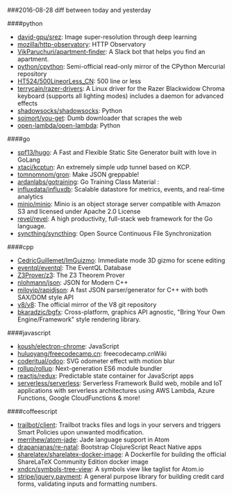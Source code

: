 ###2016-08-28
diff between today and yesterday

####python
* [david-gpu/srez](https://github.com/david-gpu/srez): Image super-resolution through deep learning
* [mozilla/http-observatory](https://github.com/mozilla/http-observatory): HTTP Observatory
* [VikParuchuri/apartment-finder](https://github.com/VikParuchuri/apartment-finder): A Slack bot that helps you find an apartment.
* [python/cpython](https://github.com/python/cpython): Semi-official read-only mirror of the CPython Mercurial repository
* [HT524/500LineorLess_CN](https://github.com/HT524/500LineorLess_CN): 500 line or less 
* [terrycain/razer-drivers](https://github.com/terrycain/razer-drivers): A Linux driver for the Razer Blackwidow Chroma keyboard (supports all lighting modes) includes a daemon for advanced effects
* [shadowsocks/shadowsocks](https://github.com/shadowsocks/shadowsocks): Python
* [soimort/you-get](https://github.com/soimort/you-get):  Dumb downloader that scrapes the web
* [open-lambda/open-lambda](https://github.com/open-lambda/open-lambda): Python

####go
* [spf13/hugo](https://github.com/spf13/hugo): A Fast and Flexible Static Site Generator built with love in GoLang
* [xtaci/kcptun](https://github.com/xtaci/kcptun): An extremely simple udp tunnel based on KCP.
* [tomnomnom/gron](https://github.com/tomnomnom/gron): Make JSON greppable!
* [ardanlabs/gotraining](https://github.com/ardanlabs/gotraining): Go Training Class Material :
* [influxdata/influxdb](https://github.com/influxdata/influxdb): Scalable datastore for metrics, events, and real-time analytics
* [minio/minio](https://github.com/minio/minio): Minio is an object storage server compatible with Amazon S3 and licensed under Apache 2.0 License
* [revel/revel](https://github.com/revel/revel): A high productivity, full-stack web framework for the Go language.
* [syncthing/syncthing](https://github.com/syncthing/syncthing): Open Source Continuous File Synchronization

####cpp
* [CedricGuillemet/ImGuizmo](https://github.com/CedricGuillemet/ImGuizmo): Immediate mode 3D gizmo for scene editing
* [eventql/eventql](https://github.com/eventql/eventql): The EventQL Database
* [Z3Prover/z3](https://github.com/Z3Prover/z3): The Z3 Theorem Prover
* [nlohmann/json](https://github.com/nlohmann/json): JSON for Modern C++
* [miloyip/rapidjson](https://github.com/miloyip/rapidjson): A fast JSON parser/generator for C++ with both SAX/DOM style API
* [v8/v8](https://github.com/v8/v8): The official mirror of the V8 git repository
* [bkaradzic/bgfx](https://github.com/bkaradzic/bgfx): Cross-platform, graphics API agnostic, "Bring Your Own Engine/Framework" style rendering library.

####javascript
* [koush/electron-chrome](https://github.com/koush/electron-chrome): JavaScript
* [huluoyang/freecodecamp.cn](https://github.com/huluoyang/freecodecamp.cn): freecodecamp.cnWiki
* [coderitual/odoo](https://github.com/coderitual/odoo):  SVG odometer effect with motion blur
* [rollup/rollup](https://github.com/rollup/rollup): Next-generation ES6 module bundler
* [reactjs/redux](https://github.com/reactjs/redux): Predictable state container for JavaScript apps
* [serverless/serverless](https://github.com/serverless/serverless): Serverless Framework  Build web, mobile and IoT applications with serverless architectures using AWS Lambda, Azure Functions, Google CloudFunctions & more! 

####coffeescript
* [trailbot/client](https://github.com/trailbot/client): Trailbot tracks files and logs in your servers and triggers Smart Policies upon unwanted modification.
* [merrihew/atom-jade](https://github.com/merrihew/atom-jade): Jade language support in Atom
* [drapanjanas/re-natal](https://github.com/drapanjanas/re-natal): Bootstrap ClojureScript React Native apps
* [sharelatex/sharelatex-docker-image](https://github.com/sharelatex/sharelatex-docker-image): A Dockerfile for building the official ShareLaTeX Community Edition docker image
* [xndcn/symbols-tree-view](https://github.com/xndcn/symbols-tree-view): A symbols view like taglist for Atom.io
* [stripe/jquery.payment](https://github.com/stripe/jquery.payment): A general purpose library for building credit card forms, validating inputs and formatting numbers.
